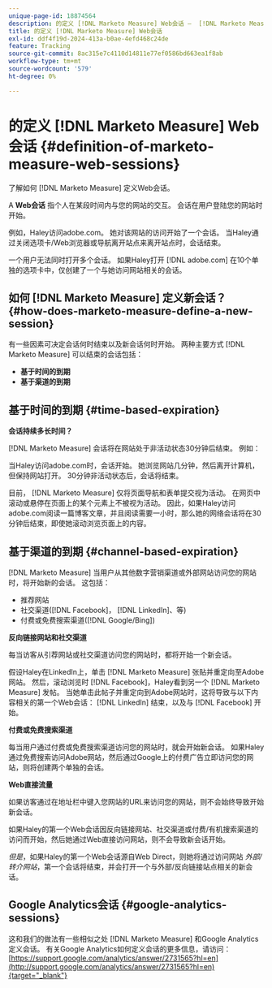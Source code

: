 ```yaml
---
unique-page-id: 18874564
description: 的定义 [!DNL Marketo Measure] Web会话 —  [!DNL Marketo Measure]  — 产品文档
title: 的定义 [!DNL Marketo Measure] Web会话
exl-id: ddf4f19d-2024-413a-b0ae-4efd468c24de
feature: Tracking
source-git-commit: 8ac315e7c4110d14811e77ef0586bd663ea1f8ab
workflow-type: tm+mt
source-wordcount: '579'
ht-degree: 0%

---
```


# 的定义 [!DNL Marketo Measure] Web会话 {#definition-of-marketo-measure-web-sessions}

了解如何 [!DNL Marketo Measure] 定义Web会话。

A **Web会话** 指个人在某段时间内与您的网站的交互。 会话在用户登陆您的网站时开始。

例如，Haley访问adobe.com。 她对该网站的访问开始了一个会话。 当Haley通过关闭选项卡/Web浏览器或导航离开站点来离开站点时，会话结束。

一个用户无法同时打开多个会话。 如果Haley打开 [!DNL adobe.com] 在10个单独的选项卡中，仅创建了一个与她访问网站相关的会话。

## 如何 [!DNL Marketo Measure] 定义新会话？ {#how-does-marketo-measure-define-a-new-session}

有一些因素可决定会话何时结束以及新会话何时开始。 两种主要方式 [!DNL Marketo Measure] 可以结束的会话包括：

* **基于时间的到期**
* **基于渠道的到期**

## 基于时间的到期 {#time-based-expiration}

**会话持续多长时间？**

[!DNL Marketo Measure] 会话将在网站处于非活动状态30分钟后结束。 例如：

当Haley访问adobe.com时，会话开始。 她浏览网站几分钟，然后离开计算机，但保持网站打开。 30分钟非活动状态后，会话将结束。

目前， [!DNL Marketo Measure] 仅将页面导航和表单提交视为活动。 在网页中滚动或悬停在页面上的某个元素上不被视为活动。 因此，如果Haley访问adobe.com阅读一篇博客文章，并且阅读需要一小时，那么她的网络会话将在30分钟后结束，即使她滚动浏览页面上的内容。

## 基于渠道的到期 {#channel-based-expiration}

[!DNL Marketo Measure] 当用户从其他数字营销渠道或外部网站访问您的网站时，将开始新的会话。 这包括：

* 推荐网站
* 社交渠道([!DNL Facebook]， [!DNL LinkedIn]、等)
* 付费或免费搜索渠道([!DNL Google/Bing])

**反向链接网站和社交渠道**

每当访客从引荐网站或社交渠道访问您的网站时，都将开始一个新会话。

假设Haley在LinkedIn上，单击 [!DNL Marketo Measure] 张贴并重定向至Adobe网站。 然后，滚动浏览时 [!DNL Facebook]，Haley看到另一个 [!DNL Marketo Measure] 发帖。 当她单击此帖子并重定向到Adobe网站时，这将导致与以下内容相关的第一个Web会话： [!DNL LinkedIn] 结束，以及与 [!DNL Facebook] 开始。

**付费或免费搜索渠道**

每当用户通过付费或免费搜索渠道访问您的网站时，就会开始新会话。 如果Haley通过免费搜索访问Adobe网站，然后通过Google上的付费广告立即访问您的网站，则将创建两个单独的会话。

**Web直接流量**

如果访客通过在地址栏中键入您网站的URL来访问您的网站，则不会始终导致开始新会话。

如果Haley的第一个Web会话因反向链接网站、社交渠道或付费/有机搜索渠道的访问而开始，然后她通过Web直接访问网站，则不会导致新会话开始。

_但是_，如果Haley的第一个Web会话源自Web Direct，则她将通过访问网站 _外部/转介网站_，第一个会话将结束，并会打开一个与外部/反向链接站点相关的新会话。

## Google Analytics会话 {#google-analytics-sessions}

这和我们的做法有一些相似之处 [!DNL Marketo Measure] 和Google Analytics定义会话。 有关Google Analytics如何定义会话的更多信息，请访问： [https://support.google.com/analytics/answer/2731565?hl=en](http://support.google.com/analytics/answer/2731565?hl=en){target="_blank"}
